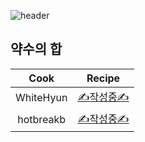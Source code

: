 ![header](https://capsule-render.vercel.app/api?type=waving&color=timeAuto&height=300&section=header&text=📖%20레시피&fontSize=70&animation=fadeIn&fontAlignY=38)

## 약수의 합

|   Cook    |             Recipe             |
| :-------: | :----------------------------: |
| WhiteHyun | [✍️작성중✍️](./dish1_white.md) |
| hotbreakb |  [✍️작성중✍️](./dish1_hot.md)  |
